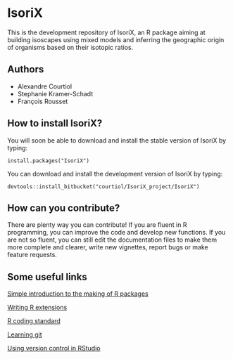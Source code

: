 # IsoriX

This is the development repository of IsoriX, an R package aiming at building isoscapes using mixed models and inferring the geographic origin of organisms based on their isotopic ratios. 

## Authors
* Alexandre Courtiol
* Stephanie Kramer-Schadt
* François Rousset

## How to install IsoriX?
You will soon be able to download and install the stable version of IsoriX by typing:
```{r}
install.packages("IsoriX")
```

You can download and install the development version of IsoriX by typing:
```{r}
devtools::install_bitbucket("courtiol/IsoriX_project/IsoriX")
```

## How can you contribute?
There are plenty way you can contribute! If you are fluent in R programming, you can improve the code and develop new functions. If you are not so fluent, you can still edit the documentation files to make them more complete and clearer, write new vignettes, report bugs or make feature requests.

## Some useful links
[Simple introduction to the making of R packages](http://r-pkgs.had.co.nz/)

[Writing R extensions](https://cran.r-project.org/doc/manuals/r-release/R-exts.html)

[R coding standard](https://google.github.io/styleguide/Rguide.xml)

[Learning git](https://www.atlassian.com/git/tutorials/)

[Using version control in RStudio](https://support.rstudio.com/hc/en-us/articles/200532077-Version-Control-with-Git-and-SVN)